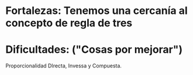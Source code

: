 # Fortalezas: Tenemos una cercanía al concepto de regla de tres

# Dificultades: ("Cosas por mejorar") 

Proporcionalidad DIrecta, Invessa y Compuesta.   



